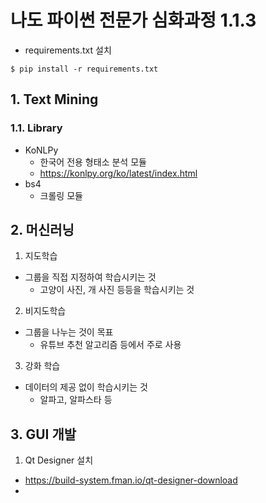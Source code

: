 # 나도 파이썬 전문가 심화과정 1.1.3

- requirements.txt 설치
```commandline
$ pip install -r requirements.txt
```

## 1. Text Mining
### 1.1. Library
- KoNLPy
  - 한국어 전용 형태소 분석 모듈
  - https://konlpy.org/ko/latest/index.html
- bs4
  - 크롤링 모듈


## 2. 머신러닝
1. 지도학습
- 그룹을 직접 지정하여 학습시키는 것
  - 고양이 사진, 개 사진 등등을 학습시키는 것
2. 비지도학습
- 그룹을 나누는 것이 목표
  - 유튜브 추천 알고리즘 등에서 주로 사용
3. 강화 학습
- 데이터의 제공 없이 학습시키는 것
  -  알파고, 알파스타 등

## 3. GUI 개발
1. Qt Designer 설치
  - https://build-system.fman.io/qt-designer-download
  - 